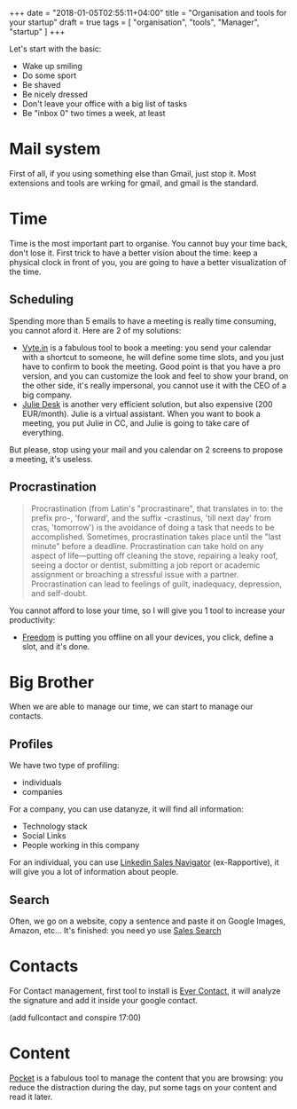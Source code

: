+++
date = "2018-01-05T02:55:11+04:00"
title = "Organisation and tools for your startup"
draft = true
tags = [ "organisation", "tools", "Manager", "startup" ]
+++

Let's start with the basic:

* Wake up smiling
* Do some sport
* Be shaved
* Be nicely dressed
* Don't leave your office with a big list of tasks
* Be "inbox 0" two times a week, at least

# Mail system

First of all, if you using something else than Gmail, just stop it. Most extensions and tools are wrking for gmail, and gmail is the standard.

# Time

Time is the most important part to organise. You cannot buy your time back, don't lose it. First trick to have a better vision about the time: keep a physical clock in front of you, you are going to have a better visualization of the time.

## Scheduling

Spending more than 5 emails to have a meeting is really time consuming, you cannot aford it. Here are 2 of my solutions:

* [Vyte.in](https://www.vyte.in/?lang=en) is a fabulous tool to book  a meeting: you send your calendar with a shortcut to someone, he will define some time slots, and you just have to confirm to book the meeting. Good point is that you have a pro version, and you can customize the look and feel to show your brand, on the other side, it's really impersonal, you cannot use it with the CEO of a big company.
* [Julie Desk](https://www.juliedesk.com/) is another very efficient solution, but also expensive (200 EUR/month). Julie is a virtual assistant. When you want to book a meeting, you put Julie in CC, and Julie is going to take care of everything.

But please, stop using your mail and you calendar on 2 screens to propose a meeting, it's useless.

## Procrastination

> Procrastination (from Latin's "procrastinare", that translates in to: the prefix pro-, 'forward', and the suffix -crastinus, 'till next day' from cras, 'tomorrow') is the avoidance of doing a task that needs to be accomplished. Sometimes, procrastination takes place until the "last minute" before a deadline. Procrastination can take hold on any aspect of life—putting off cleaning the stove, repairing a leaky roof, seeing a doctor or dentist, submitting a job report or academic assignment or broaching a stressful issue with a partner. Procrastination can lead to feelings of guilt, inadequacy, depression, and self-doubt.

You cannot afford to lose your time, so I will give you 1 tool to increase your productivity:

* [Freedom](https://freedom.to/) is putting you offline on all your devices, you click, define a slot, and it's done.

# Big Brother

When we are able to manage our time, we can start to manage our contacts.

## Profiles

We have two type of profiling:

* individuals
* companies

For a company, you can use datanyze, it will find all information:

* Technology stack
* Social Links
* People working in this company

For an individual, you can use [Linkedin Sales Navigator](https://business.linkedin.com/sales-solutions/compare-plans/sales-navigator-for-gmail#) (ex-Rapportive), it will give you a lot of information about people.

## Search

Often, we go on a website, copy a sentence and paste it on Google Images, Amazon, etc... It's finished: you need yo use [Sales Search](https://chrome.google.com/webstore/detail/sales-search/kbmcekfipmkbidlnanphamaipndhiepg?hl=en)


# Contacts

For Contact management, first tool to install is [Ever Contact](https://www.evercontact.com/), it will analyze the signature and add it inside your google contact.

(add fullcontact and conspire 17:00)

# Content

[Pocket](https://getpocket.com/) is a fabulous tool to manage the content that you are browsing: you reduce the distraction during the day, put some tags on your content and read it later.
